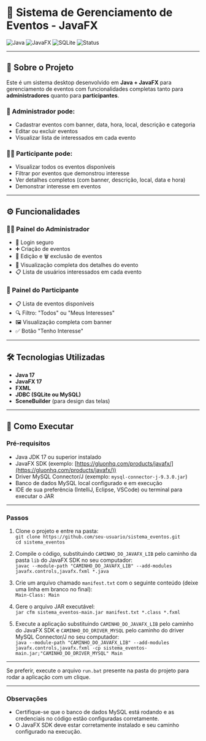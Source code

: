 # 📅 Sistema de Gerenciamento de Eventos - JavaFX

![Java](https://img.shields.io/badge/Java-17-blue?style=flat-square)
![JavaFX](https://img.shields.io/badge/JavaFX-17-green?style=flat-square)
![SQLite](https://img.shields.io/badge/SQLite-Database-orange?style=flat-square)
![Status](https://img.shields.io/badge/Status-%20Finalizado-green?style=flat-square)

---

## 📖 Sobre o Projeto

Este é um sistema desktop desenvolvido em **Java + JavaFX** para gerenciamento de eventos com funcionalidades completas tanto para **administradores** quanto para **participantes**.

### 💼 Administrador pode:
- Cadastrar eventos com banner, data, hora, local, descrição e categoria
- Editar ou excluir eventos
- Visualizar lista de interessados em cada evento

### 🧑‍💻 Participante pode:
- Visualizar todos os eventos disponíveis
- Filtrar por eventos que demonstrou interesse
- Ver detalhes completos (com banner, descrição, local, data e hora)
- Demonstrar interesse em eventos

---

## ⚙️ Funcionalidades

### 👨‍💼 Painel do Administrador
- 🔐 Login seguro
- ➕ Criação de eventos
- 📝 Edição e 🗑 exclusão de eventos
- 👀 Visualização completa dos detalhes do evento
- 📋 Lista de usuários interessados em cada evento

### 👥 Painel do Participante
- 📋 Lista de eventos disponíveis
- 🔍 Filtro: "Todos" ou "Meus Interesses"
- 🖼 Visualização completa com banner
- ✅ Botão "Tenho Interesse"

---

## 🛠 Tecnologias Utilizadas

- **Java 17**
- **JavaFX 17**
- **FXML**
- **JDBC (SQLite ou MySQL)**
- **SceneBuilder** (para design das telas)

---

## 🚀 Como Executar

### Pré-requisitos

- Java JDK 17 ou superior instalado
- JavaFX SDK (exemplo: [https://gluonhq.com/products/javafx/](https://gluonhq.com/products/javafx/))
- Driver MySQL Connector/J (exemplo: `mysql-connector-j-9.3.0.jar`)
- Banco de dados MySQL local configurado e em execução
- IDE de sua preferência (IntelliJ, Eclipse, VSCode) ou terminal para executar o JAR

---

### Passos

1. Clone o projeto e entre na pasta:  
`git clone https://github.com/seu-usuario/sistema_eventos.git`  
`cd sistema_eventos`

2. Compile o código, substituindo `CAMINHO_DO_JAVAFX_LIB` pelo caminho da pasta `lib` do JavaFX SDK no seu computador:  
`javac --module-path "CAMINHO_DO_JAVAFX_LIB" --add-modules javafx.controls,javafx.fxml *.java`

3. Crie um arquivo chamado `manifest.txt` com o seguinte conteúdo (deixe uma linha em branco no final):  
`Main-Class: Main`

4. Gere o arquivo JAR executável:  
`jar cfm sistema_eventos-main.jar manifest.txt *.class *.fxml`

5. Execute a aplicação substituindo `CAMINHO_DO_JAVAFX_LIB` pelo caminho do JavaFX SDK e `CAMINHO_DO_DRIVER_MYSQL` pelo caminho do driver MySQL Connector/J no seu computador:  
`java --module-path "CAMINHO_DO_JAVAFX_LIB" --add-modules javafx.controls,javafx.fxml -cp sistema_eventos-main.jar;"CAMINHO_DO_DRIVER_MYSQL" Main`

---


Se preferir, execute o arquivo `run.bat` presente na pasta do projeto para rodar a aplicação com um clique.

---

### Observações

- Certifique-se que o banco de dados MySQL está rodando e as credenciais no código estão configuradas corretamente.  
- O JavaFX SDK deve estar corretamente instalado e seu caminho configurado na execução.
